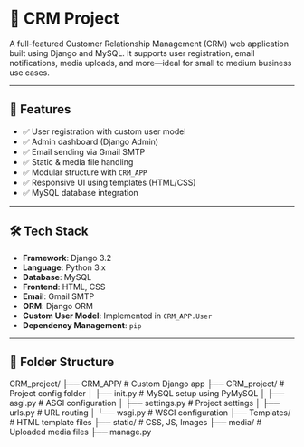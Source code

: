 # 🧩 CRM Project

A full-featured Customer Relationship Management (CRM) web application built using Django and MySQL. It supports user registration, email notifications, media uploads, and more—ideal for small to medium business use cases.

---

## 🚀 Features

- ✅ User registration with custom user model
- ✅ Admin dashboard (Django Admin)
- ✅ Email sending via Gmail SMTP
- ✅ Static & media file handling
- ✅ Modular structure with `CRM_APP`
- ✅ Responsive UI using templates (HTML/CSS)
- ✅ MySQL database integration

---

## 🛠️ Tech Stack

- **Framework**: Django 3.2
- **Language**: Python 3.x
- **Database**: MySQL
- **Frontend**: HTML, CSS
- **Email**: Gmail SMTP
- **ORM**: Django ORM
- **Custom User Model**: Implemented in `CRM_APP.User`
- **Dependency Management**: `pip`

---

## 📁 Folder Structure
CRM_project/ ├── CRM_APP/ # Custom Django app ├── CRM_project/ # Project config folder │ ├── init.py # MySQL setup using PyMySQL │ ├── asgi.py # ASGI configuration │ ├── settings.py # Project settings │ ├── urls.py # URL routing │ └── wsgi.py # WSGI configuration ├── Templates/ # HTML template files ├── static/ # CSS, JS, Images ├── media/ # Uploaded media files ├── manage.py

